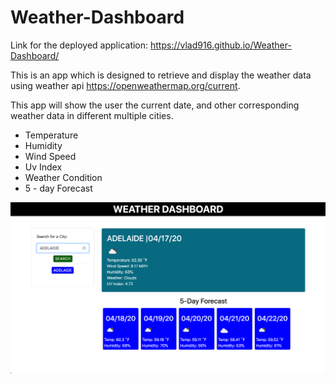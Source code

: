 # Weather-Dashboard

Link for the deployed application: https://vlad916.github.io/Weather-Dashboard/

This is an app which is designed to retrieve and display the weather data using 
weather api https://openweathermap.org/current. 

This app will show the user the current date, and other corresponding weather data in different multiple cities. 
* Temperature
* Humidity
* Wind Speed
* Uv Index
* Weather Condition
* 5 - day Forecast 

<img src="images/weather.png" text-align="center">

